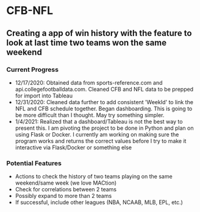 # CFB-NFL
## Creating a app of win history with the feature to look at last time two teams won the same weekend
### Current Progress
- 12/17/2020: Obtained data from sports-reference.com and api.collegefootballdata.com. Cleaned CFB and NFL data to be prepped for import into Tableau
- 12/31/2020: Cleaned data further to add consistent 'WeekId' to link the NFL and CFB schedule together. Began dashboarding. This is going to be more difficult than I thought. May try something simpler.
- 1/4/2021: Realized that a dashboard/Tableau is not the best way to present this. I am pivoting the project to be done in Python and plan on using Flask or Docker. I currently am working on making sure the program works and returns the correct values before I try to make it interactive via Flask/Docker or something else

### Potential Features
- Actions to check the history of two teams playing on the same weekend/same week (we love MACtion)
- Check for correlations between 2 teams
- Possibly expand to more than 2 teams
- If successful, include other leagues (NBA, NCAAB, MLB, EPL, etc.)
